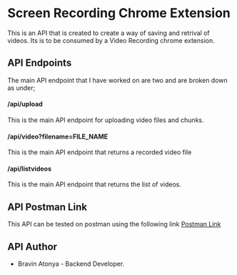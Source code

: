 # Screen Recording Chrome Extension
This is an API that is created to create a way of saving and retrival of videos. Its is to be consumed by a Video Recording chrome extension.

## API Endpoints
The main API endpoint that I have worked on are two and are broken down as under;
#### /api/upload
This is the main API endpoint for uploading video files and chunks.

#### /api/video?filename=FILE_NAME
This is the main API endpoint that returns a recorded video file

#### /api/listvideos
This is the main API endpoint that returns the list of videos.

## API Postman Link
This API can be tested on postman using the following link [Postman Link](https://www.postman.com/universal-robot-983243/workspace/public/collection/27533464-589c8be3-1cf2-467b-9974-255d5c5e2050?action=share&creator=27533464)

## API Author
- Bravin Atonya - Backend Developer.